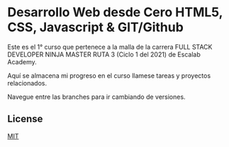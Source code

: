 # Desarrollo Web desde Cero HTML5, CSS, Javascript & GIT/Github
Este es el 1° curso que pertenece a la malla de la carrera FULL STACK DEVELOPER NINJA MASTER RUTA 3 (Ciclo 1 del 2021) de Escalab Academy.

Aquí se almacena mi progreso en el curso llamese tareas y proyectos relacionados.

Navegue entre las branches para ir cambiando de versiones.

## License
[MIT](https://choosealicense.com/licenses/mit/)
